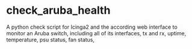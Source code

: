 # check_aruba_health
A python check script for Icinga2 and the according web interface to monitor an Aruba switch, including all of its interfaces, tx and rx, uptime, temperature, psu status, fan status, 
